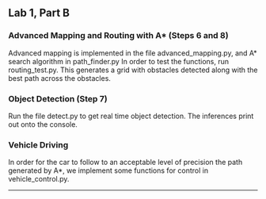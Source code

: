## Lab 1, Part B
### Advanced Mapping and Routing with A* (Steps 6 and 8)
Advanced mapping is implemented in the file advanced_mapping.py, and 
A* search algorithm in path_finder.py In order to test the functions,
run routing_test.py. This generates a grid with obstacles detected along
with the best path across the obstacles.

### Object Detection (Step 7)
Run the file detect.py to get real time object detection. The inferences
print out onto the console.

### Vehicle Driving
In order for the car to follow to an acceptable level of precision the path
generated by A*, we implement some functions for control in vehicle_control.py.

----------------------------------------------
